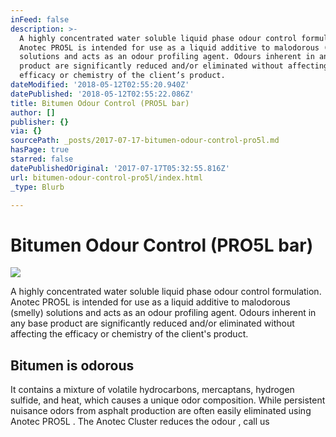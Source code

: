 ```yaml
---
inFeed: false
description: >-
  A highly concentrated water soluble liquid phase odour control formulation.
  Anotec PRO5L is intended for use as a liquid additive to malodorous (smelly)
  solutions and acts as an odour profiling agent. Odours inherent in any base
  product are significantly reduced and/or eliminated without affecting the
  efficacy or chemistry of the client’s product.
dateModified: '2018-05-12T02:55:20.940Z'
datePublished: '2018-05-12T02:55:22.086Z'
title: Bitumen Odour Control (PRO5L bar)
author: []
publisher: {}
via: {}
sourcePath: _posts/2017-07-17-bitumen-odour-control-pro5l.md
hasPage: true
starred: false
datePublishedOriginal: '2017-07-17T05:32:55.816Z'
url: bitumen-odour-control-pro5l/index.html
_type: Blurb

---
```

# **Bitumen Odour Control (PRO5L bar)**
![](https://s3-us-west-2.amazonaws.com/the-grid-img/p/adc0f991e4ff033aae5e85c5f3cf2ae64439836a.png)

A highly concentrated water soluble liquid phase odour control formulation. Anotec PRO5L is intended for use as a liquid additive to malodorous (smelly) solutions and acts as an odour profiling agent. Odours inherent in any base product are significantly reduced and/or eliminated without affecting the efficacy or chemistry of the client's product.

## Bitumen is odorous

It contains a mixture of volatile hydrocarbons, mercaptans, hydrogen sulfide, and heat, which causes a unique odor composition. While persistent nuisance odors from asphalt production are often easily eliminated using Anotec PRO5L . The Anotec Cluster reduces the odour , call us